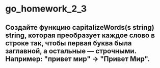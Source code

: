 # go_homework_2_3
## Создайте функцию capitalizeWords(s string) string, которая преобразует каждое слово в строке так, чтобы первая буква была заглавной, а остальные — строчными. Например: "привет мир" → "Привет Мир".
